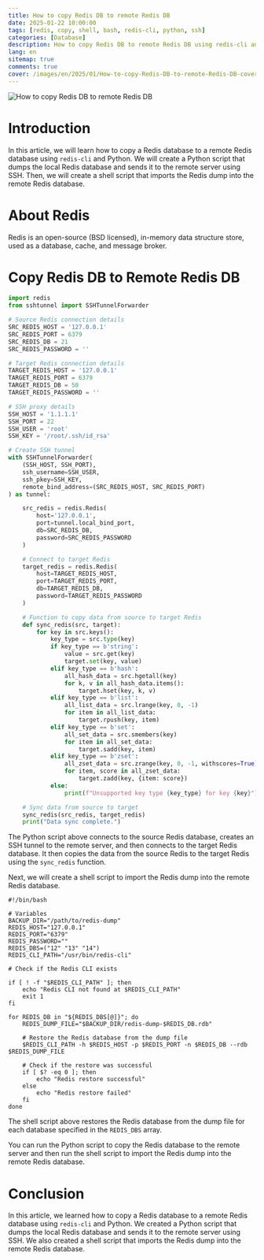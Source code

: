 ```yaml
---
title: How to copy Redis DB to remote Redis DB
date: 2025-01-22 10:00:00
tags: [redis, copy, shell, bash, redis-cli, python, ssh]
categories: [Database]
description: How to copy Redis DB to remote Redis DB using redis-cli and Python.
lang: en
sitemap: true
comments: true
cover: /images/en/2025/01/How-to-copy-Redis-DB-to-remote-Redis-DB-cover.jpg
---
```


![How to copy Redis DB to remote Redis DB](/images/en/2025/01/How-to-copy-Redis-DB-to-remote-Redis-DB-cover.jpg)

# Introduction

In this article, we will learn how to copy a Redis database to a remote Redis database using `redis-cli` and Python. We will create a Python script that dumps the local Redis database and sends it to the remote server using SSH. Then, we will create a shell script that imports the Redis dump into the remote Redis database.

# About Redis

Redis is an open-source (BSD licensed), in-memory data structure store, used as a database, cache, and message broker.

# Copy Redis DB to Remote Redis DB

```python
import redis
from sshtunnel import SSHTunnelForwarder

# Source Redis connection details
SRC_REDIS_HOST = '127.0.0.1'
SRC_REDIS_PORT = 6379
SRC_REDIS_DB = 21
SRC_REDIS_PASSWORD = ''

# Target Redis connection details
TARGET_REDIS_HOST = '127.0.0.1'
TARGET_REDIS_PORT = 6379
TARGET_REDIS_DB = 50
TARGET_REDIS_PASSWORD = ''

# SSH proxy details
SSH_HOST = '1.1.1.1'
SSH_PORT = 22
SSH_USER = 'root'
SSH_KEY = '/root/.ssh/id_rsa'

# Create SSH tunnel
with SSHTunnelForwarder(
    (SSH_HOST, SSH_PORT),
    ssh_username=SSH_USER,
    ssh_pkey=SSH_KEY,
    remote_bind_address=(SRC_REDIS_HOST, SRC_REDIS_PORT)
) as tunnel:

    src_redis = redis.Redis(
        host='127.0.0.1',
        port=tunnel.local_bind_port,
        db=SRC_REDIS_DB,
        password=SRC_REDIS_PASSWORD
    )

    # Connect to target Redis
    target_redis = redis.Redis(
        host=TARGET_REDIS_HOST,
        port=TARGET_REDIS_PORT,
        db=TARGET_REDIS_DB,
        password=TARGET_REDIS_PASSWORD
    )

    # Function to copy data from source to target Redis
    def sync_redis(src, target):
        for key in src.keys():
            key_type = src.type(key)
            if key_type == b'string':
                value = src.get(key)
                target.set(key, value)
            elif key_type == b'hash':
                all_hash_data = src.hgetall(key)
                for k, v in all_hash_data.items():
                    target.hset(key, k, v)
            elif key_type == b'list':
                all_list_data = src.lrange(key, 0, -1)
                for item in all_list_data:
                    target.rpush(key, item)
            elif key_type == b'set':
                all_set_data = src.smembers(key)
                for item in all_set_data:
                    target.sadd(key, item)
            elif key_type == b'zset':
                all_zset_data = src.zrange(key, 0, -1, withscores=True)
                for item, score in all_zset_data:
                    target.zadd(key, {item: score})
            else:
                print(f"Unsupported key type {key_type} for key {key}")

    # Sync data from source to target
    sync_redis(src_redis, target_redis)
    print("Data sync complete.")
```

The Python script above connects to the source Redis database, creates an SSH tunnel to the remote server, and then connects to the target Redis database. It then copies the data from the source Redis to the target Redis using the `sync_redis` function.

Next, we will create a shell script to import the Redis dump into the remote Redis database.

```shell
#!/bin/bash

# Variables
BACKUP_DIR="/path/to/redis-dump"
REDIS_HOST="127.0.0.1"
REDIS_PORT="6379"
REDIS_PASSWORD=""
REDIS_DBS=("12" "13" "14")
REDIS_CLI_PATH="/usr/bin/redis-cli"

# Check if the Redis CLI exists

if [ ! -f "$REDIS_CLI_PATH" ]; then
    echo "Redis CLI not found at $REDIS_CLI_PATH"
    exit 1
fi

for REDIS_DB in "${REDIS_DBS[@]}"; do
    REDIS_DUMP_FILE="$BACKUP_DIR/redis-dump-$REDIS_DB.rdb"

    # Restore the Redis database from the dump file
    $REDIS_CLI_PATH -h $REDIS_HOST -p $REDIS_PORT -n $REDIS_DB --rdb $REDIS_DUMP_FILE

    # Check if the restore was successful
    if [ $? -eq 0 ]; then
        echo "Redis restore successful"
    else
        echo "Redis restore failed"
    fi
done
```

The shell script above restores the Redis database from the dump file for each database specified in the `REDIS_DBS` array.

You can run the Python script to copy the Redis database to the remote server and then run the shell script to import the Redis dump into the remote Redis database.

# Conclusion

In this article, we learned how to copy a Redis database to a remote Redis database using `redis-cli` and Python. We created a Python script that dumps the local Redis database and sends it to the remote server using SSH. We also created a shell script that imports the Redis dump into the remote Redis database.
